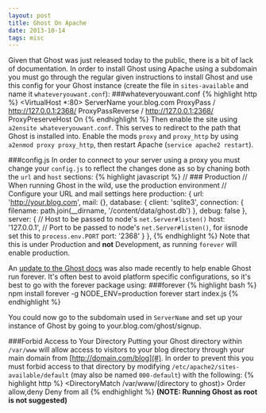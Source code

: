 ```yaml
---
layout: post
title: Ghost On Apache
date: 2013-10-14
tags: misc
---
```


Given that Ghost was just released today to the public, there is a bit of lack of documentation. In order to install Ghost using Apache using a subdomain you must go through the regular given instructions to install Ghost and use this config for your Ghost instance (create the file in `sites-available` and name it `whateveryouwant.conf`):
###whateveryouwant.conf
{% highlight http %}
<VirtualHost *:80>
	ServerName your.blog.com 
    ProxyPass / http://127.0.0.1:2368/
    ProxyPassReverse / http://127.0.0.1:2368/
    ProxyPreserveHost On
</VirtualHost>
{% endhighlight %}
Then enable the site using `a2ensite whateveryouwant.conf`. This serves to redirect to the path that Ghost is installed into. Enable the mods `proxy` and `proxy_http` by using `a2enmod proxy proxy_http`, then restart Apache (`service apache2 restart`).

###config.js
In order to connect to your server using a proxy you must change your `config.js` to reflect the changes done as so by chaning both the `url` and `host` sections:
{% highlight javascript %}
    // ### Production
    // When running Ghost in the wild, use the production environment
    // Configure your URL and mail settings here
    production: {
        url: 'http://your.blog.com',
        mail: {},
        database: {
            client: 'sqlite3',
            connection: {
                filename: path.join(__dirname, '/content/data/ghost.db')
            },
            debug: false
        },
        server: {
            // Host to be passed to node's `net.Server#listen()`
            host: '127.0.0.1',
            // Port to be passed to node's `net.Server#listen()`, for iisnode set this to `process.env.PORT`
            port: '2368'
        }
    },
{% endhighlight %}
Note that this is under Production and **not** Development, as running `forever` will enable production.

An [update to the Ghost docs](http://docs.ghost.org/installation/deploy/) was also made recently to help enable Ghost run forever. It's often best to avoid platform specific configurations, so it's best to go with the forever package using:
###forever
{% highlight bash %}
npm install forever -g
NODE_ENV=production forever start index.js
{% endhighlight %}

You could now go to the subdomain used in `ServerName` and set up your instance of Ghost by going to your.blog.com/ghost/signup.

###Forbid Access to Your Directory
Putting your Ghost directory within `/var/www` will allow access to visitors to your blog directory through your main domain from [http://domain.com/blog](#). In order to prevent this you must forbid access to that directory by modifying `/etc/apache2/sites-available/default` (may also be named `000-default`) with the following:
{% highlight http %}
<DirectoryMatch /var/www/(directory to ghost)>
	Order allow,deny
    Deny from all
</DirectoryMatch>
{% endhighlight %}
**(NOTE: Running Ghost as root is not suggested)**

